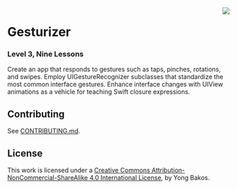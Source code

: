 <img align="right" src="https://github.com/SwiftEducation/Gesturizer/raw/master/Gesturizer/Images.xcassets/AppIcon.appiconset/Icon-Spotlight-40@2x.png" />

# Gesturizer

### Level 3, Nine Lessons

Create an app that responds to gestures such as taps, pinches, rotations, and swipes. Employ UIGestureRecognizer subclasses that standardize the most common interface gestures. Enhance interface changes with UIView animations as a vehicle for teaching Swift closure expressions.

## Contributing

See [CONTRIBUTING.md](CONTRIBUTING.md).

## License

This work is licensed under a [Creative Commons Attribution-NonCommercial-ShareAlike 4.0 International License](https://creativecommons.org/licenses/by-nc-sa/4.0/), by Yong Bakos.

